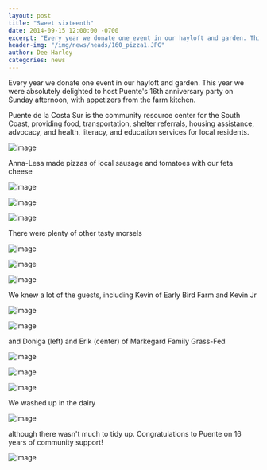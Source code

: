 ```yaml
---
layout: post
title: "Sweet sixteenth"
date: 2014-09-15 12:00:00 -0700
excerpt: "Every year we donate one event in our hayloft and garden. This year we were absolutely delighted to ..."
header-img: "/img/news/heads/160_pizza1.JPG"
author: Dee Harley
categories: news
---
```

Every year we donate one event in our hayloft and garden. This year we
were absolutely delighted to host Puente's 16th anniversary party on
Sunday afternoon, with appetizers from the farm kitchen.

Puente de la Costa Sur is the community resource center for the South
Coast, providing food, transportation, shelter referrals, housing
assistance,  advocacy, and health, literacy, and education services
for local residents.

![image](/img/news/160_pizza1.JPG)

Anna-Lesa made pizzas of local sausage and tomatoes with our feta
cheese

![image](/img/news/160_pizza2.JPG)

![image](/img/news/160_pizza3.JPG)

![image](/img/news/160_foodtray.JPG)

There were plenty of other tasty morsels

![image](/img/news/160_snack.JPG)

![image](/img/news/160_gardenparty.JPG)

![image](/img/news/160_kevins.JPG)

We knew a lot of the guests, including Kevin of Early Bird Farm and
Kevin Jr

![image](/img/news/160_peoples.JPG)

![image](/img/news/160_markegards.JPG)

and Doniga (left) and Erik (center) of Markegard Family Grass-Fed

![image](/img/news/160_sunflowerbarn.JPG)

![image](/img/news/160_gardenparty2.JPG)

![image](/img/news/160_eilis.JPG)

We washed up in the dairy

![image](/img/news/160_end.JPG)

although there wasn't much to tidy up. Congratulations to Puente on 16
years of community support!

![image](/img/news/160_goatfield.JPG)





